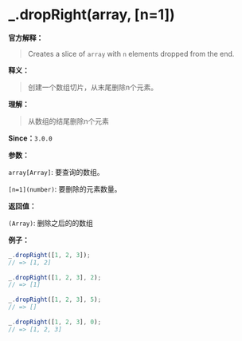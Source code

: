 # _.dropRight(array, [n=1])

**官方解释：**

> Creates a slice of `array` with `n` elements dropped from the end.

**释义：**

> 创建一个数组切片，从末尾删除n个元素。

**理解：**

> 从数组的结尾删除n个元素

**Since：**`3.0.0`

**参数：**

`array[Array]`: 要查询的数组。

`[n=1](number)`: 要删除的元素数量。

**返回值：**

`(Array)`: 删除之后的的数组

**例子：**

```javascript
_.dropRight([1, 2, 3]);
// => [1, 2]
 
_.dropRight([1, 2, 3], 2);
// => [1]
 
_.dropRight([1, 2, 3], 5);
// => []
 
_.dropRight([1, 2, 3], 0);
// => [1, 2, 3]
```